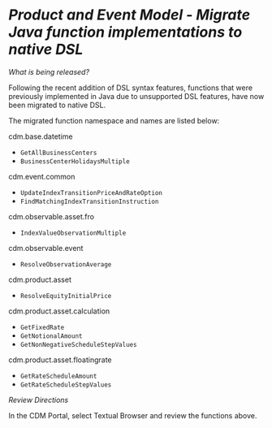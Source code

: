 # *Product and Event Model - Migrate Java function implementations to native DSL*

_What is being released?_

Following the recent addition of DSL syntax features, functions that were previously implemented in Java due to unsupported DSL features, have now been migrated to native DSL.

The migrated function namespace and names are listed below:

cdm.base.datetime
- `GetAllBusinessCenters`
- `BusinessCenterHolidaysMultiple`

cdm.event.common
- `UpdateIndexTransitionPriceAndRateOption`
- `FindMatchingIndexTransitionInstruction`

cdm.observable.asset.fro
- `IndexValueObservationMultiple`

cdm.observable.event
- `ResolveObservationAverage`

cdm.product.asset
- `ResolveEquityInitialPrice`

cdm.product.asset.calculation
- `GetFixedRate`
- `GetNotionalAmount`
- `GetNonNegativeScheduleStepValues`

cdm.product.asset.floatingrate
- `GetRateScheduleAmount`
- `GetRateScheduleStepValues`

_Review Directions_

In the CDM Portal, select Textual Browser and review the functions above.
